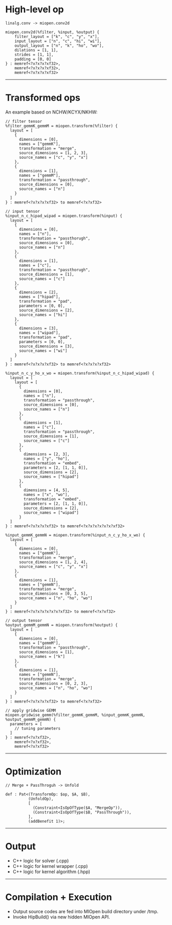 High-level op
=============

```mlir
linalg.conv -> miopen.conv2d

miopen.conv2d(%filter, %input, %output) {
    filter_layout = ["k", "c", "y", "x"],
    input_layout = ["n", "c", "hi", "wi"],
    output_layout = ["n", "k", "ho", "wo"],
    dilations = [1, 1],
    strides = [1, 1],
    padding = [0, 0]
} : memref<?x?x?x?xf32>,
    memref<?x?x?x?xf32>,
    memref<?x?x?x?xf32>
```

-------------------------------------------------------------------------------

Transformed ops
===============

An example based on NCHW/KCYX/NKHW:

```mlir
// filter tensor
%filter_gemmK_gemmM = miopen.transform(%filter) {
  layout = [
    {
      dimensions = [0],
      names = ["gemmK"],
      transformation = "merge",
      source_dimensions = [1, 2, 3],
      source_names = ["c", "y", "x"]
    },
    {
      dimensions = [1],
      names = ["gemmM"],
      transformation = "passthrough",
      source_dimensions = [0],
      source_names = ["n"]
    }
  ]
} : memref<?x?x?x?xf32> to memref<?x?xf32>
```

```mlir
// input tensor
%input_n_c_hipad_wipad = miopen.transform(%input) {
  layout = [
    {
      dimensions = [0],
      names = ["n"],
      transformation = "passthorugh",
      source_dimensions = [0],
      source_names = ["n"]
    },
    {
      dimensions = [1],
      names = ["c"],
      transformation = "passthorugh",
      source_dimensions = [1],
      source_names = ["c"]
    },
    {
      dimensions = [2],
      names = ["hipad"],
      transformation = "pad",
      parameters = [0, 0],
      source_dimensions = [2],
      source_names = ["hi"]
    },
    {
      dimensions = [3],
      names = ["wipad"],
      transformation = "pad",
      parameters = [0, 0],
      source_dimensions = [3],
      source_names = ["wi"]
    }
  ]
} : memref<?x?x?x?xf32> to memref<?x?x?x?xf32>

%input_n_c_y_ho_x_wo = miopen.transform(%input_n_c_hipad_wipad) {
  layout = [
    layout = [
      {
        dimensions = [0],
        names = ["n"],
        transformation = "passthrough",
        source_dimensions = [0],
        source_names = ["n"]
      },
      {
        dimensions = [1],
        names = ["c"],
        transformation = "passthrough",
        source_dimensions = [1],
        source_names = ["c"]
      },
      {
        dimensions = [2, 3],
        names = ["y", "ho"],
        transformation = "embed",
        parameters = [2, [1, 1, 0]],
        source_dimensions = [2],
        source_names = ["hipad"]
      },
      {
        dimensions = [4, 5],
        names = ["x", "wo"],
        transformation = "embed",
        parameters = [2, [1, 1, 0]],
        source_dimensions = [2],
        source_names = ["wipad"]
      }
  ]
} : memref<?x?x?x?xf32> to memref<?x?x?x?x?x?x?xf32>

%input_gemmK_gemmN = miopen.transform(%input_n_c_y_ho_x_wo) {
  layout = [
    {
      dimensions = [0],
      names = ["gemmK"],
      transformation = "merge",
      source_dimensions = [1, 2, 4],
      source_names = ["c", "y", "x"]
    },
    {
      dimensions = [1],
      names = ["gemmN"],
      transformation = "merge",
      source_dimensions = [0, 3, 5],
      source_names = ["n", "ho", "wo"]
    }
  ]
} : memref<?x?x?x?x?x?x?xf32> to memref<?x?xf32>
```

```mlir
// output tensor
%output_gemmM_gemmN = miopen.transform(%output) {
  layout = [
    {
      dimensions = [0],
      names = ["gemmM"],
      transformation = "passthrough",
      source_dimensions = [1],
      source_names = ["k"]
    },
    {
      dimensions = [1],
      names = ["gemmN"],
      transformation = "merge",
      source_dimensions = [0, 2, 3],
      source_names = ["n", "ho", "wo"]
    }
  ]
} : memref<?x?x?x?xf32> to memref<?x?xf32>
```

```mlir
// apply gridwise GEMM
miopen.gridwise_gemm(%filter_gemmK_gemmM, %input_gemmK_gemmN, %output_gemmM_gemmN) {
  parameters = [
    // tuning parameters
  ]
} : memref<?x?xf32>,
    memref<?x?xf32>,
    memref<?x?xf32>
```

-------------------------------------------------------------------------------

Optimization
============

```
// Merge + PassThroguh -> Unfold

def : Pat<(TransformOp: $op, $A, $B),
          (UnfoldOp),
          [
            (Constraint<IsOpOfType($A, "MergeOp")),
            (Constraint<IsOpOfType($B, "PassThrough")),
          ],
          (addBenefit 1)>;
```

-------------------------------------------------------------------------------

Output
======
- C++ logic for solver (.cpp)
- C++ logic for kernel wrapper (.cpp)
- C++ logic for kernel algorithm (.hpp)

-------------------------------------------------------------------------------

Compilation + Execution
=======================
- Output source codes are fed into MIOpen build directory under /tmp.
- Invoke HipBuild() via new hidden MIOpen API.

